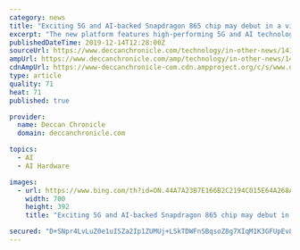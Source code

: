 ```yaml
---
category: news
title: "Exciting 5G and AI-backed Snapdragon 865 chip may debut in a vivo smartphone"
excerpt: "The new platform features high-performing 5G and AI technologies. Qualcomm Technologies announced in its official release that vivo will be one of the first to carry the Snapdragon 865 5G Mobile Platform. The leading technology brand, vivo is expected to be one of the first companies to be equipped with the Snapdragon 865. Snapdragon 865 with ..."
publishedDateTime: 2019-12-14T12:28:00Z
sourceUrl: https://www.deccanchronicle.com/technology/in-other-news/141219/exciting-5g-and-ai-backed-snapdragon-865-chip-may-debut-in-a-vivo-smar.html
ampUrl: https://www.deccanchronicle.com/amp/technology/in-other-news/141219/exciting-5g-and-ai-backed-snapdragon-865-chip-may-debut-in-a-vivo-smar.html
cdnAmpUrl: https://www-deccanchronicle-com.cdn.ampproject.org/c/s/www.deccanchronicle.com/amp/technology/in-other-news/141219/exciting-5g-and-ai-backed-snapdragon-865-chip-may-debut-in-a-vivo-smar.html
type: article
quality: 71
heat: 71
published: true

provider:
  name: Deccan Chronicle
  domain: deccanchronicle.com

topics:
  - AI
  - AI Hardware

images:
  - url: https://www.bing.com/th?id=ON.44A7A23B7E166B2C2194C015E64A268A
    width: 700
    height: 392
    title: "Exciting 5G and AI-backed Snapdragon 865 chip may debut in a vivo smartphone"

secured: "D+SNpr4LvLuZ0e1uISZa2Ip1ZUMUj+LSkTDWFnSBqsoZ8g7XIqM1K3GFUpEv8ayg8ff1BH+1toFTIJoER3ACROqTZU9og5u90z8dhvyoSEkGFcPVw7Oi99CwO7O0jYB9YL7LcJUMY/7/WgM46hkxENhmWXv48pmS1qfPjsJfcIWfW0hCEm2J9LOGpAadKCPevLWlQLorwWsf2+Ahx8+AwjDFbYAgKM0hOj1MNaWwwWgkC2L8iXFL4IHqwugVEoaKQfqTOSP0/hgseMwAAiaTPw==;kRKMl8k6UjWrzf9KM8E0Wg=="
---
```


